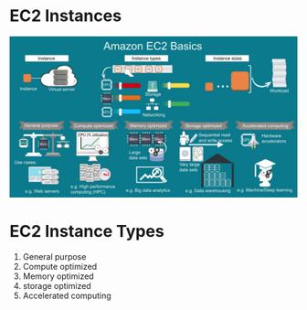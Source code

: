 # EC2 Instances

![ec2](ec2.JPG)

# EC2 Instance Types

1. General purpose
2. Compute optimized
3. Memory optimized
4. storage optimized
5. Accelerated computing
